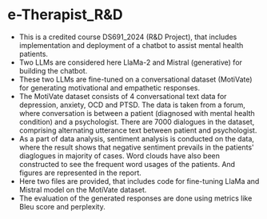 # e-Therapist_R&D
- This is a credited course DS691_2024 (R&D Project), that includes implementation and deployment of a chatbot to assist mental health patients.
- Two LLMs are considered here LlaMa-2 and Mistral (generative) for building the chatbot.
- These two LLMs are fine-tuned on a conversational dataset (MotiVate) for generating motivational and empathetic responses.
- The MotiVate dataset consists of 4 conversational text data for depression, anxiety, OCD and PTSD. The data is taken from a forum, where conversation is between a patient (diagnosed with mental health condition) and a psychologist. There are 7000 dialogues in the dataset, comprising alternating utterance text between patient and psychologist.
- As a part of data analysis, sentiment analysis is conducted on the data, where the result shows that negative sentiment prevails in the patients' diaglogues in majority of cases. Word clouds have also been constructed to see the frequent word usages of the patients. And figures are represented in the report.
- Here two files are provided, that includes code for fine-tuning LlaMa and Mistral model on the MotiVate dataset.
- The evaluation of the generated responses are done using metrics like Bleu score and perplexity.

